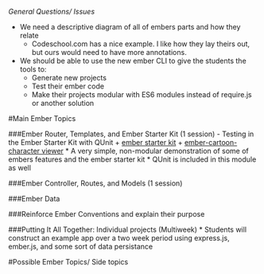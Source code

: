 *General Questions/ Issues*
- We need a descriptive diagram of all of embers parts and how they relate
    + Codeschool.com has a nice example. I like how they lay theirs out, but ours would need to have more annotations.
- We should be able to use the new ember CLI to give the students the tools to: 
    + Generate new projects
    + Test their ember code
    + Make their projects modular with ES6 modules instead of require.js or another solution


#Main Ember Topics

###Ember Router, Templates, and Ember Starter Kit (1 session)
    - Testing in the Ember Starter Kit with QUnit
        + [ember starter kit](https://github.com/emberjs/starter-kit)
        + [ember-cartoon-character viewer](https://github.com/BenjaminVerble/ember-cartoon-character-viewer)
            * A very simple, non-modular demonstration of some of embers features and the ember starter kit
            * QUnit is included in this module as well

###Ember Controller, Routes, and Models (1 session)

###Ember Data

###Reinforce Ember Conventions and explain their purpose

###Putting It All Together: Individual projects (Multiweek)
    * Students will construct an example app over a two week period using express.js, ember.js, and some sort of data persistance

#Possible Ember Topics/ Side topics
